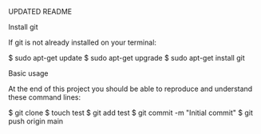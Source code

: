 UPDATED README 

Install git

If git is not already installed on your terminal:

$ sudo apt-get update
$ sudo apt-get upgrade
$ sudo apt-get install git

Basic usage

At the end of this project you should be able to reproduce and understand these command lines:

$ git clone <repo>
$ touch test
$ git add test
$ git commit -m "Initial commit"
$ git push origin main


